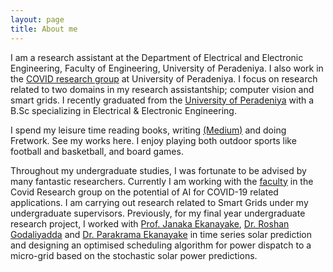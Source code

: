 ```yaml
---
layout: page
title: About me
---
```


I am a research assistant at the Department of Electrical and Electronic Engineering, Faculty of Engineering, University of Peradeniya. I also work in the [COVID research group](https://covid.eng.pdn.ac.lk) at University of Peradeniya. I focus on research related to two domains in my research assistantship; computer vision and smart grids. I recently graduated from the [University of Peradeniya](http://eng.pdn.ac.lk/) with a B.Sc specializing in Electrical & Electronic Engineering.

I spend my leisure time reading books, writing [(Medium)](https://medium.com/@jhassan.tck13) and doing Fretwork. See my works here. I enjoy playing both outdoor sports like football and basketball, and board games. 

Throughout my undergraduate studies, I was fortunate to be advised by many fantastic researchers. Currently I am working with the [faculty](https://covid.eng.pdn.ac.lk/people/) in the Covid Research group on the potential of AI for COVID-19 related applications. I am carrying out research related to Smart Grids under my undergraduate supervisors. Previously, for my final year undergraduate research project, I worked with [Prof. Janaka Ekanayake](http://eng.pdn.ac.lk/deee/staff/academic/prof.jb.ekanayake/profile.php), [Dr. Roshan Godaliyadda](http://eng.pdn.ac.lk/deee/staff/academic/dr.gmri.godaliyadda/profile.php) and [Dr. Parakrama Ekanayake](http://eng.pdn.ac.lk/deee/staff/academic/dr.mpb.ekanayake/profile.php) in time series solar prediction and designing an optimised scheduling algorithm for power dispatch to a micro-grid based on the stochastic solar power predictions. 
